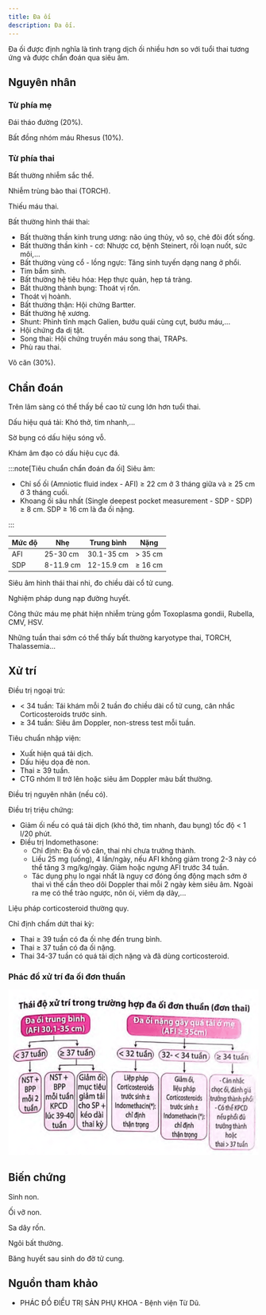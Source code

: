 ```yaml
---
title: Đa ối
description: Đa ối.
---
```


Đa ối được định nghĩa là tình trạng dịch ối nhiều hơn so với tuổi thai tương ứng và được chẩn đoán qua siêu âm.

## Nguyên nhân

### Từ phía mẹ

Đái tháo đường (20%).

Bất đồng nhóm máu Rhesus (10%).

### Từ phía thai

Bất thường nhiễm sắc thể.

Nhiễm trùng bào thai (TORCH).

Thiếu máu thai.

Bất thường hình thái thai:

- Bất thường thần kinh trung ương: não úng thủy, vô sọ, chẻ đôi đốt sống.
- Bất thường thần kinh - cơ: Nhược cơ, bệnh Steinert, rối loạn nuốt, sức môi,...
- Bất thường vùng cổ - lồng ngực: Tăng sinh tuyến dạng nang ở phổi.
- Tim bẩm sinh.
- Bất thường hệ tiêu hóa: Hẹp thực quản, hẹp tá tràng.
- Bất thường thành bụng: Thoát vị rốn.
- Thoát vị hoành.
- Bất thường thận: Hội chứng Bartter.
- Bất thường hệ xương.
- Shunt: Phình tĩnh mạch Galien, bướu quái cùng cụt, bướu máu,...
- Hội chứng đa dị tật.
- Song thai: Hội chứng truyền máu song thai, TRAPs.
- Phù rau thai.

Vô căn (30%).

## Chẩn đoán

Trên lâm sàng có thể thấy bề cao tử cung lớn hơn tuổi thai.

Dấu hiệu quá tải: Khó thở, tim nhanh,...

Sờ bụng có dấu hiệu sóng vỗ.

Khám âm đạo có dấu hiệu cục đá.

:::note[Tiêu chuẩn chẩn đoán đa ối]
Siêu âm:

- Chỉ số ối (Amniotic fluid index - AFI) ≥ 22 cm ở 3 tháng giữa và ≥ 25 cm ở 3 tháng cuối.
- Khoang ối sâu nhất (Single deepest pocket measurement - SDP - SDP) ≥ 8 cm. SDP ≥ 16 cm là đa ối nặng.

:::

| Mức độ | Nhẹ       | Trung bình | Nặng    |
| ------ | --------- | ---------- | ------- |
| AFI    | 25-30 cm  | 30.1-35 cm | > 35 cm |
| SDP    | 8-11.9 cm | 12-15.9 cm | ≥ 16 cm |

Siêu âm hình thái thai nhi, đo chiều dài cổ tử cung.

Nghiệm pháp dung nạp đường huyết.

Công thức máu mẹ phát hiện nhiễm trùng gồm Toxoplasma gondii, Rubella, CMV, HSV.

Những tuần thai sớm có thể thấy bất thường karyotype thai, TORCH, Thalassemia...

## Xử trí

Điều trị ngoại trú:

- < 34 tuần: Tái khám mỗi 2 tuần đo chiều dài cổ tử cung, cân nhắc Corticosteroids trước sinh.
- ≥ 34 tuần: Siêu âm Doppler, non-stress test mỗi tuần.

Tiêu chuẩn nhập viện:

- Xuất hiện quá tải dịch.
- Dấu hiệu dọa đẻ non.
- Thai ≥ 39 tuần.
- CTG nhóm II trở lên hoặc siêu âm Doppler màu bất thường.

Điều trị nguyên nhân (nếu có).

Điều trị triệu chứng:

- Giảm ối nếu có quá tải dịch (khó thở, tim nhanh, đau bụng) tốc độ < 1 l/20 phút.
- Điều trị Indomethasone:
  - Chỉ định: Đa ối vô căn, thai nhi chưa trưởng thành.
  - Liều 25 mg (uống), 4 lần/ngày, nếu AFI không giảm trong 2-3 này có thể tăng 3 mg/kg/ngày. Giảm hoặc ngưng AFI trước 34 tuần.
  - Tác dụng phụ lo ngại nhất là nguy cơ đóng ống động mạch sớm ở thai vì thế cần theo dõi Doppler thai mỗi 2 ngày kèm siêu âm. Ngoài ra mẹ có thể trào ngược, nôn ói, viêm dạ dày,...

Liệu pháp corticosteroid thường quy.

Chỉ định chấm dứt thai kỳ:

- Thai ≥ 39 tuần có đa ối nhẹ đến trung bình.
- Thai ≥ 37 tuần có đa ối nặng.
- Thai 34-37 tuần có quá tải dịch nặng và đã dùng corticosteroid.

### Phác đồ xử trí đa ối đơn thuần

![Phác đồ xử trí đa ối đơn thuần](../../../assets/san-khoa/da-oi/phac-do-da-oi-don-thuan.png)

## Biến chứng

Sinh non.

Ối vỡ non.

Sa dây rốn.

Ngôi bất thường.

Băng huyết sau sinh do đờ tử cung.

## Nguồn tham khảo

- PHÁC ĐỒ ĐIỀU TRỊ SẢN PHỤ KHOA - Bệnh viện Từ Dũ.
